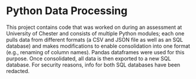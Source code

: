 <h1>Python Data Processing</h1>
This project contains code that was worked on during an assessment at University of Chester and consists of multiple Python modules; each one pulls data from different formats (a CSV and JSON file as well as an SQL database) and makes modifications to enable consolidation into one format (e.g., renaming of column names). Pandas dataframes were used for this purpose. Once consolidated, all data is then exported to a new SQL database. For security reasons, info for both SQL databases have been redacted.